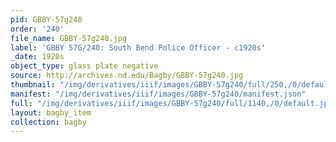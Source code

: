 ```yaml
---
pid: GBBY-57g240
order: '240'
file_name: GBBY-57g240.jpg
label: 'GBBY 57G/240: South Bend Police Officer - c1920s'
_date: 1920s
object_type: glass plate negative
source: http://archives.nd.edu/Bagby/GBBY-57g240.jpg
thumbnail: "/img/derivatives/iiif/images/GBBY-57g240/full/250,/0/default.jpg"
manifest: "/img/derivatives/iiif/images/GBBY-57g240/manifest.json"
full: "/img/derivatives/iiif/images/GBBY-57g240/full/1140,/0/default.jpg"
layout: bagby_item
collection: bagby
---
```

